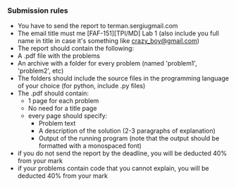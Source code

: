 ### Submission rules
- You have to send the report to terman.sergiu<at>gmail.com
- The email title must me [FAF-151][TPI/MD] Lab 1 (also include you full name in title in case it's something like crazy_boy@gmail.com)
- The report should contain the following:
- A .pdf file with the problems
- An archive with a folder for every problem (named 'problem1', 'problem2', etc)
- The folders should include the source files in the programming language of your choice (for python, include .py files)
- The .pdf should contain:
  - 1 page for each problem
  - No need for a title page
  - every page should specify:
    - Problem text
    - A description of the solution (2-3 paragraphs of explanation)
    - Output of the running program (note that the output should be formatted with a monospaced font)
- if you do not send the report by the deadline, you will be deducted 40% from your mark
- if your problems contain code that you cannot explain, you will be deducted 40% from your mark
